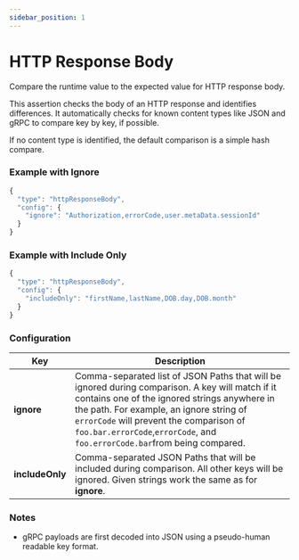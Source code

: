 ```yaml
---
sidebar_position: 1
---
```


# HTTP Response Body

Compare the runtime value to the expected value for HTTP response body.

This assertion checks the body of an HTTP response and identifies differences. It automatically checks for known content types like JSON and gRPC to compare key by key, if possible.

If no content type is identified, the default comparison is a simple hash compare.

### Example with Ignore <a href="#example" id="example"></a>

```javascript
{
  "type": "httpResponseBody",
  "config": {
    "ignore": "Authorization,errorCode,user.metaData.sessionId"
  }
}
```

### Example with Include Only <a href="#configuration" id="configuration"></a>

```javascript
{
  "type": "httpResponseBody",
  "config": {
    "includeOnly": "firstName,lastName,DOB.day,DOB.month"
  }
}
```

### Configuration <a href="#configuration" id="configuration"></a>

| Key             | Description                                                                                                                                                                                                                                                                                                            |
| --------------- | ---------------------------------------------------------------------------------------------------------------------------------------------------------------------------------------------------------------------------------------------------------------------------------------------------------------------- |
| **ignore**      | Comma-separated list of JSON Paths that will be ignored during comparison.  A key will match if it contains one of the ignored strings anywhere in the path. For example, an ignore string of `errorCode` will prevent the comparison of `foo.bar.errorCode`,`errorCode`, and `foo.errorCode.bar`from being compared.  |
| **includeOnly** | Comma-separated JSON Paths that will be included during comparison.  All other keys will be ignored. Given strings work the same as for **ignore**.                                                                                                                                                                    |

### Notes <a href="#notes" id="notes"></a>

* gRPC payloads are first decoded into JSON using a pseudo-human readable key format.
